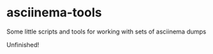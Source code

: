 # asciinema-tools
Some little scripts and tools for working with sets of asciinema dumps

Unfinished!
